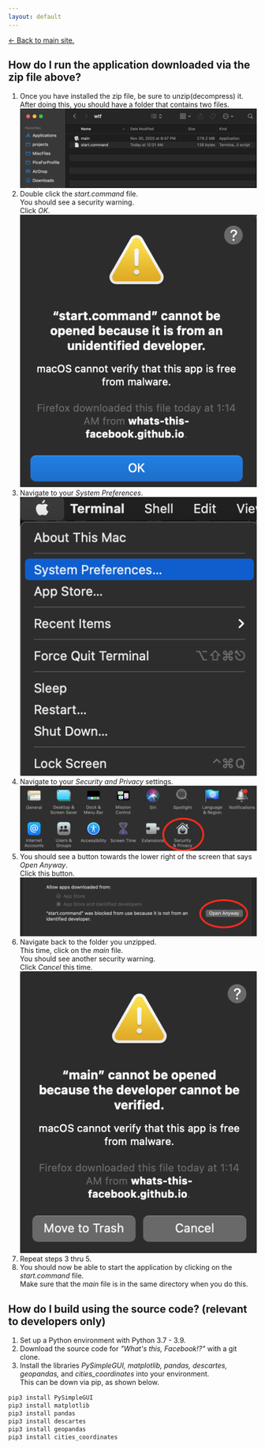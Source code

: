 ```yaml
---
layout: default
---
```

[<- Back to main site.](https://whats-this-facebook.github.io/Personal-Data-Visualization-Tool/)

## How do I run the application downloaded via the zip file above?
1. Once you have installed the zip file, be sure to unzip(decompress) it.  
After doing this, you should have a folder that contains two files.  
![two files picture](imgs/two_files.png)
2. Double click the *start.command* file.  
You should see a security warning.  
Click *OK*.  
![start command file warning](imgs/start_command_warning.png)  
3. Navigate to your *System Preferences*.  
![navigate to system preferences](imgs/system_preferences_nav.png)
4. Navigate to your *Security and Privacy* settings.  
![navigate to security settings](imgs/security_nav.png)
5. You should see a button towards the lower right of the screen that says *Open Anyway*.  
Click this button.  
![open anyway button](imgs/open_anyway.png)
6. Navigate back to the folder you unzipped.  
This time, click on the *main* file.  
You should see another security warning.  
Click *Cancel* this time.  
![main file warning](imgs/main_warning.png)  
7. Repeat steps 3 thru 5.  
8. You should now be able to start the application by clicking on the *start.command* file.  
Make sure that the *main* file is in the same directory when you do this.  
  
## How do I build using the source code?  (relevant to developers only)
1. Set up a Python environment with Python 3.7 - 3.9.
2. Download the source code for *"What's this, Facebook!?"* with a git clone.
3. Install the libraries *PySimpleGUI, matplotlib, pandas, descartes, geopandas,* and *cities_coordinates* into your environment.  
This can be down via pip, as shown below.

```
pip3 install PySimpleGUI
pip3 install matplotlib
pip3 install pandas
pip3 install descartes
pip3 install geopandas
pip3 install cities_coordinates
```

